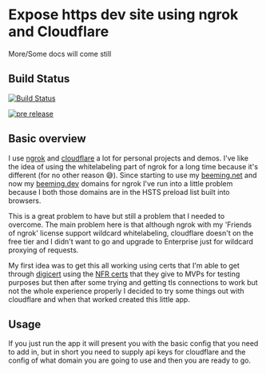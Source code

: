 # Expose https dev site using ngrok and Cloudflare

More/Some docs will come still

## Build Status

[![Build Status](https://dev.azure.com/beeming/github/_apis/build/status/Gordon-Beeming.Expose-https-dev-site-using-ngrok-and-Cloudflare?branchName=master)](https://dev.azure.com/beeming/github/_build/latest?definitionId=25&branchName=master)

[![pre release](https://vsrm.dev.azure.com/beeming/_apis/public/Release/badge/a27e725c-09d0-4cc4-bb6c-f9d5c4ec5cfd/1/1)](https://dev.azure.com/beeming/github/_release?definitionId=1&_a=releases&view=mine)

## Basic overview

I use [ngrok](https://ngrok.com/) and [cloudflare](https://cloudflare.com/) a lot for personal projects and demos. I've like the idea of using the whitelabeling part of ngrok for a long time because it's different (for no other reason 😅). Since starting to use my [beeming.net](beeming.net) and now my [beeming.dev](beeming.dev) domains for ngrok I've run into a little problem because I both those domains are in the HSTS preload list built into browsers. 

This is a great problem to have but still a problem that I needed to overcome. The main problem here is that although ngrok with my 'Friends of ngrok' license support wildcard whitelabeling, cloudflare doesn't on the free tier and I didn't want to go and upgrade to Enterprise just for wildcard proxying of requests.

My first idea was to get this all working using certs that I'm able to get through [digicert](https://www.digicert.com/) using the [NFR certs](https://www.digicert.com/friends/msmvp/) that they give to MVPs for testing purposes but then after some trying and getting tls connections to work but not the whole experience properly I decided to try some things out with cloudflare and when that worked created this little app.

## Usage

If you just run the app it will present you with the basic config that you need to add in, but in short you need to supply api keys for cloudflare and the config of what domain you are going to use and then you are ready to go.
